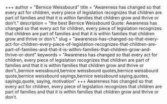 +++
author = "Bernice Weissbourd"
title = "Awareness has changed so that every act for children, every piece of legislation recognizes that children are part of families and that it is within families that children grow and thrive or don't."
description = "the best Bernice Weissbourd Quote: Awareness has changed so that every act for children, every piece of legislation recognizes that children are part of families and that it is within families that children grow and thrive or don't."
slug = "awareness-has-changed-so-that-every-act-for-children-every-piece-of-legislation-recognizes-that-children-are-part-of-families-and-that-it-is-within-families-that-children-grow-and-thrive-or-dont"
keywords = "Awareness has changed so that every act for children, every piece of legislation recognizes that children are part of families and that it is within families that children grow and thrive or don't.,bernice weissbourd,bernice weissbourd quotes,bernice weissbourd quote,bernice weissbourd sayings,bernice weissbourd saying,quotes, sayings,quote, saying, motivation"
+++
Awareness has changed so that every act for children, every piece of legislation recognizes that children are part of families and that it is within families that children grow and thrive or don't.
